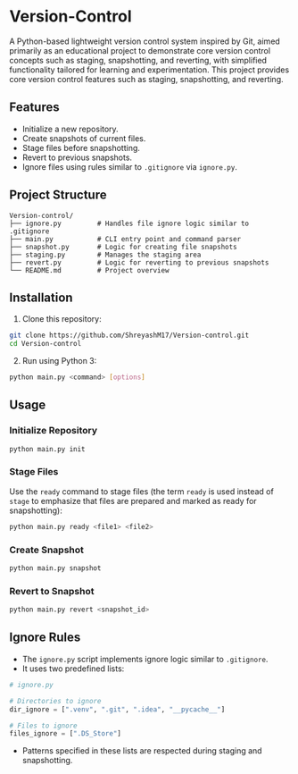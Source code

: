 # Version-Control

A Python-based lightweight version control system inspired by Git, aimed primarily as an educational project to demonstrate core version control concepts such as staging, snapshotting, and reverting, with simplified functionality tailored for learning and experimentation. This project provides core version control features such as staging, snapshotting, and reverting.

## Features

* Initialize a new repository.
* Create snapshots of current files.
* Stage files before snapshotting.
* Revert to previous snapshots.
* Ignore files using rules similar to `.gitignore` via `ignore.py`.

## Project Structure

```
Version-control/
├── ignore.py         # Handles file ignore logic similar to .gitignore
├── main.py           # CLI entry point and command parser
├── snapshot.py       # Logic for creating file snapshots
├── staging.py        # Manages the staging area
├── revert.py         # Logic for reverting to previous snapshots
└── README.md         # Project overview
```

## Installation

1. Clone this repository:

```bash
git clone https://github.com/ShreyashM17/Version-control.git
cd Version-control
```

2. Run using Python 3:

```bash
python main.py <command> [options]
```

## Usage

### Initialize Repository

```bash
python main.py init
```

### Stage Files

Use the `ready` command to stage files (the term `ready` is used instead of `stage` to emphasize that files are prepared and marked as ready for snapshotting):

```bash
python main.py ready <file1> <file2>
```

### Create Snapshot

```bash
python main.py snapshot
```

### Revert to Snapshot

```bash
python main.py revert <snapshot_id>
```

## Ignore Rules

* The `ignore.py` script implements ignore logic similar to `.gitignore`.
* It uses two predefined lists:

```python
# ignore.py

# Directories to ignore
dir_ignore = [".venv", ".git", ".idea", "__pycache__"]

# Files to ignore
files_ignore = [".DS_Store"]
```

* Patterns specified in these lists are respected during staging and snapshotting.